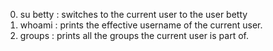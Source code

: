 0. su betty : switches to the current user to the user betty
1. whoami : prints the effective username of the current user.
2. groups : prints all the groups the current user is part of.
